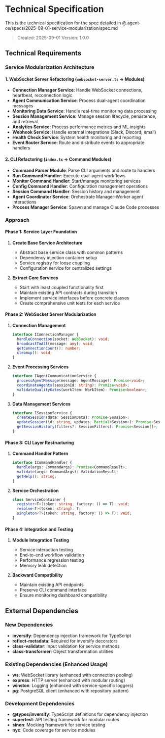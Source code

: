 # Technical Specification

This is the technical specification for the spec detailed in @.agent-os/specs/2025-09-01-service-modularization/spec.md

> Created: 2025-09-01
> Version: 1.0.0

## Technical Requirements

### Service Modularization Architecture

#### 1. WebSocket Server Refactoring (`websocket-server.ts` → Modules)
- **Connection Manager Service**: Handle WebSocket connections, heartbeat, reconnection logic
- **Agent Communication Service**: Process dual-agent coordination messages  
- **Monitoring Data Service**: Handle real-time monitoring data processing
- **Session Management Service**: Manage session lifecycle, persistence, and retrieval
- **Analytics Service**: Process performance metrics and ML insights
- **Webhook Service**: Handle external integrations (Slack, Discord, email)
- **Health Check Service**: System health monitoring and reporting
- **Event Router Service**: Route and distribute events to appropriate handlers

#### 2. CLI Refactoring (`index.ts` → Command Modules)
- **Command Parser Module**: Parse CLI arguments and route to handlers
- **Run Command Handler**: Execute dual-agent workflows
- **Monitor Command Handler**: Start/manage monitoring services
- **Config Command Handler**: Configuration management operations
- **Session Command Handler**: Session history and management
- **Agent Coordinator Service**: Orchestrate Manager-Worker agent interactions
- **Process Manager Service**: Spawn and manage Claude Code processes

### Approach

#### Phase 1: Service Layer Foundation
1. **Create Base Service Architecture**
   - Abstract base service class with common patterns
   - Dependency injection container setup
   - Service registry for loose coupling
   - Configuration service for centralized settings

2. **Extract Core Services**
   - Start with least coupled functionality first
   - Maintain existing API contracts during transition
   - Implement service interfaces before concrete classes
   - Create comprehensive unit tests for each service

#### Phase 2: WebSocket Server Modularization
1. **Connection Management**
   ```typescript
   interface IConnectionManager {
     handleConnection(socket: WebSocket): void;
     broadcastToAll(message: any): void;
     getConnectionCount(): number;
     cleanup(): void;
   }
   ```

2. **Event Processing Services**
   ```typescript
   interface IAgentCommunicationService {
     processAgentMessage(message: AgentMessage): Promise<void>;
     coordinateAgents(sessionId: string): Promise<void>;
     validateQualityGates(workItem: WorkItem): Promise<boolean>;
   }
   ```

3. **Data Management Services**
   ```typescript
   interface ISessionService {
     createSession(data: SessionData): Promise<Session>;
     updateSession(id: string, updates: Partial<Session>): Promise<Session>;
     getSessionHistory(filters?: SessionFilters): Promise<Session[]>;
   }
   ```

#### Phase 3: CLI Layer Restructuring  
1. **Command Handler Pattern**
   ```typescript
   interface ICommandHandler {
     handle(args: CommandArgs): Promise<CommandResult>;
     validate(args: CommandArgs): ValidationResult;
     getHelp(): string;
   }
   ```

2. **Service Orchestration**
   ```typescript
   class ServiceContainer {
     register<T>(token: string, factory: () => T): void;
     resolve<T>(token: string): T;
     singleton<T>(token: string, factory: () => T): void;
   }
   ```

#### Phase 4: Integration and Testing
1. **Module Integration Testing**
   - Service interaction testing
   - End-to-end workflow validation
   - Performance regression testing
   - Memory leak detection

2. **Backward Compatibility**
   - Maintain existing API endpoints
   - Preserve CLI command interface
   - Ensure monitoring dashboard compatibility

## External Dependencies

### New Dependencies
- **inversify**: Dependency injection framework for TypeScript
- **reflect-metadata**: Required for inversify decorators
- **class-validator**: Input validation for service methods
- **class-transformer**: Object transformation utilities

### Existing Dependencies (Enhanced Usage)
- **ws**: WebSocket library (enhanced with connection pooling)
- **express**: HTTP server (enhanced with modular routing)
- **winston**: Logging (enhanced with service-specific loggers)
- **pg**: PostgreSQL client (enhanced with repository pattern)

### Development Dependencies
- **@types/inversify**: TypeScript definitions for dependency injection
- **supertest**: API testing framework for modular routes
- **sinon**: Mocking framework for service testing
- **nyc**: Code coverage for service modules
